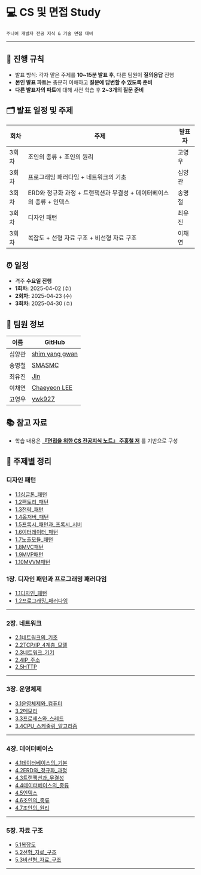 # 💻 CS 및 면접 Study

    주니어 개발자 전공 지식 & 기술 면접 대비

---

## 📘 진행 규칙

- 발표 방식: 각자 맡은 주제를 **10~15분 발표 후**, 다른 팀원이 **질의응답** 진행
- **본인 발표 파트**는 충분히 이해하고 **질문에 답변할 수 있도록 준비**
- **다른 발표자의 파트**에 대해 사전 학습 후 **2~3개의 질문 준비**



## 🗂️ 발표 일정 및 주제

| 회차 | 주제 | 발표자 |
|------|------|--------|
| 3회차 | 조인의 종류 + 조인의 원리 | 고영우 |
| 3회차 | 프로그래밍 패러다임 + 네트워크의 기초 | 심양관 |
| 3회차 | ERD와 정규화 과정 + 트랜잭션과 무결성 + 데이터베이스의 종류 + 인덱스 | 송명철 |
| 3회차 | 디자인 패턴 | 최유진 |
| 3회차 | 복잡도 + 선형 자료 구조 + 비선형 자료 구조 | 이채연 |



## ⏰ 일정

- 격주 **수요일 진행**
- **1회차:** 2025-04-02 (수)
- **2회차:** 2025-04-23 (수)
- **3회차:** 2025-04-30 (수)



## 👥 팀원 정보

| 이름 | GitHub |
|------|--------|
| 심양관 | [shim yang gwan](https://github.com/Mabbru) |
| 송명철 | [SMASMC](https://github.com/SMASMC) |
| 최유진 | [Jin](https://github.com/jinnyujinchoi) |
| 이채연 | [Chaeyeon LEE](https://github.com/amy010510) |
| 고영우 | [ywk927](https://github.com/ywk927) |


## 📚 참고 자료

- 학습 내용은 [**『면접을 위한 CS 전공지식 노트』 주홍철 저**](https://product.kyobobook.co.kr/detail/S000001834833) 를 기반으로 구성  


## 📌 주제별 정리

### 디자인 패턴

- [1.1싱글톤_패턴](https://github.com/CS-study-seoul01/SSAFY-CS-Study/blob/main/1_%EB%94%94%EC%9E%90%EC%9D%B8_%ED%8C%A8%ED%84%B4/1.1_%EC%8B%B1%EA%B8%80%ED%86%A4_%ED%8C%A8%ED%84%B4.md)  
- [1.2팩토리_패턴](https://github.com/CS-study-seoul01/SSAFY-CS-Study/blob/main/1_%EB%94%94%EC%9E%90%EC%9D%B8_%ED%8C%A8%ED%84%B4/1.2_%ED%8C%A9%ED%86%A0%EB%A6%AC_%ED%8C%A8%ED%84%B4.md)  
- [1.3전략_패턴](https://github.com/CS-study-seoul01/SSAFY-CS-Study/blob/main/1_%EB%94%94%EC%9E%90%EC%9D%B8_%ED%8C%A8%ED%84%B4/1.3_%EC%A0%84%EB%9E%B5_%ED%8C%A8%ED%84%B4.md)
- [1.4옵저버_패턴](https://github.com/CS-study-seoul01/SSAFY-CS-Study/blob/main/1_%EB%94%94%EC%9E%90%EC%9D%B8_%ED%8C%A8%ED%84%B4/1.4_%EC%98%B5%EC%A0%80%EB%B2%84_%ED%8C%A8%ED%84%B4.md)  
- [1.5프록시_패턴과_프록시_서버](https://github.com/CS-study-seoul01/SSAFY-CS-Study/blob/main/1_%EB%94%94%EC%9E%90%EC%9D%B8_%ED%8C%A8%ED%84%B4/1.5_%ED%94%84%EB%A1%9D%EC%8B%9C_%ED%8C%A8%ED%84%B4%EA%B3%BC_%ED%94%84%EB%A1%9D%EC%8B%9C_%EC%84%9C%EB%B2%84.md)  
- [1.6이터레이터_패턴](https://github.com/CS-study-seoul01/SSAFY-CS-Study/blob/main/1_%EB%94%94%EC%9E%90%EC%9D%B8_%ED%8C%A8%ED%84%B4/1.6_%EC%9D%B4%ED%84%B0%EB%A0%88%EC%9D%B4%ED%84%B0_%ED%8C%A8%ED%84%B4.md)  
- [1.7노출모듈_패턴](https://github.com/CS-study-seoul01/SSAFY-CS-Study/blob/main/1_%EB%94%94%EC%9E%90%EC%9D%B8_%ED%8C%A8%ED%84%B4/1.7_%EB%85%B8%EC%B6%9C%EB%AA%A8%EB%93%88_%ED%8C%A8%ED%84%B4.md)  
- [1.8MVC패턴](https://github.com/CS-study-seoul01/SSAFY-CS-Study/blob/main/1_%EB%94%94%EC%9E%90%EC%9D%B8_%ED%8C%A8%ED%84%B4/1.8_MVC%ED%8C%A8%ED%84%B4.md)  
- [1.9MVP패턴](https://github.com/CS-study-seoul01/SSAFY-CS-Study/blob/main/1_%EB%94%94%EC%9E%90%EC%9D%B8_%ED%8C%A8%ED%84%B4/1.9_MVP%ED%8C%A8%ED%84%B4.md)  
- [1.10MVVM패턴](https://github.com/CS-study-seoul01/SSAFY-CS-Study/blob/main/1_%EB%94%94%EC%9E%90%EC%9D%B8_%ED%8C%A8%ED%84%B4/1.10_MVVM%ED%8C%A8%ED%84%B4.md)  

### 1장. 디자인 패턴과 프로그래밍 패러다임

- [1.1디자인_패턴]()
- [1.2프로그래밍_패러다임]()

---

### 2장. 네트워크

- [2.1네트워크의_기초]()
- [2.2TCP/IP_4계층_모델]()
- [2.3네트워크_기기]()
- [2.4IP_주소]()
- [2.5HTTP]()

---

### 3장. 운영체제

- [3.1운영체제와_컴퓨터]()
- [3.2메모리]()
- [3.3프로세스와_스레드]()
- [3.4CPU_스케줄링_알고리즘]()

---

### 4장. 데이터베이스

- [4.1데이터베이스의_기본]()
- [4.2ERD와_정규화_과정]()
- [4.3트랜잭션과_무결성]()
- [4.4데이터베이스의_종류]()
- [4.5인덱스]()
- [4.6조인의_종류]()
- [4.7조인의_원리]()

---

### 5장. 자료 구조 

- [5.1복잡도]()
- [5.2선형_자료_구조]()
- [5.3비선형_자료_구조]()

---